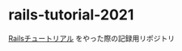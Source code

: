 # rails-tutorial-2021
[Railsチュートリアル](https://railstutorial.jp/chapters/beginning?version=6.0) をやった際の記録用リポジトリ
